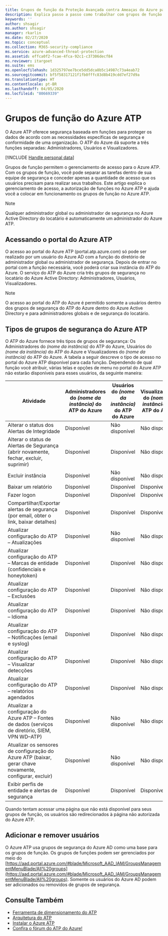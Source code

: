 ```yaml
---
title: Grupos de função da Proteção Avançada contra Ameaças do Azure para gerenciamento de acesso
description: Explica passo a passo como trabalhar com grupos de função do Azure ATP.
keywords: ''
author: shsagir
ms.author: shsagir
manager: rkarlin
ms.date: 02/27/2020
ms.topic: conceptual
ms.collection: M365-security-compliance
ms.service: azure-advanced-threat-protection
ms.assetid: effca0f2-fcae-4fca-92c1-c37306decf84
ms.reviewer: itargoet
ms.suite: ems
ms.openlocfilehash: 1d325797ee7bce5dd5dca8b5c14987c73a4eab72
ms.sourcegitcommit: bf5f58317121f1fb0fffc83d8b419cdd7ef27d9a
ms.translationtype: HT
ms.contentlocale: pt-BR
ms.lasthandoff: 04/05/2020
ms.locfileid: "80669339"
---
```

# <a name="azure-atp-role-groups"></a>Grupos de função do Azure ATP

O Azure ATP oferece segurança baseada em funções para proteger os dados de acordo com as necessidades específicas de segurança e conformidade de uma organização. O ATP do Azure dá suporte a três funções separadas: Administradores, Usuários e Visualizadores.

[!INCLUDE [Handle personal data](../includes/gdpr-intro-sentence.md)]

Grupos de função permitem o gerenciamento de acesso para o Azure ATP. Com os grupos de função, você pode separar as tarefas dentro de sua equipe de segurança e conceder apenas a quantidade de acesso que os usuários precisam para realizar seus trabalhos. Este artigo explica o gerenciamento de acesso, a autorização de funções no Azure ATP e ajuda você a colocar em funcionamento os grupos de função no Azure ATP.

> [!NOTE]
> Qualquer administrador global ou administrador de segurança no Azure Active Directory do locatário é automaticamente um administrador do Azure ATP.

## <a name="accessing-the-azure-atp-portal"></a>Acessando o portal do Azure ATP

O acesso ao portal do Azure ATP (portal.atp.azure.com) só pode ser realizado por um usuário do Azure AD com a função do diretório de administrador global ou administrador de segurança. Depois de entrar no portal com a função necessária, você poderá criar sua instância do ATP do Azure. O serviço do ATP do Azure cria três grupos de segurança no locatário do Azure Active Directory: Administradores, Usuários, Visualizadores.

> [!NOTE]
> O acesso ao portal do ATP do Azure é permitido somente a usuários dentro dos grupos de segurança do ATP do Azure dentro do Azure Active Directory e para administradores globais e de segurança do locatário.

## <a name="types-of-azure-atp-security-groups"></a>Tipos de grupos de segurança do Azure ATP

O ATP do Azure fornece três tipos de grupos de segurança: Os Administradores do *(nome da instância)* do ATP do Azure, Usuários do *(nome da instância)* do ATP do Azure e Visualizadores do *(nome da instância)* do ATP do Azure. A tabela a seguir descreve o tipo de acesso no portal do Azure ATP disponível para cada função. Dependendo de qual função você atribuir, várias telas e opções de menu no portal do Azure ATP não estarão disponíveis para esses usuários, da seguinte maneira:

|Atividade |Administradores do *(nome da instância)* do ATP do Azure|Usuários do *(nome da instância)* do ATP do Azure|Visualizadores do *(nome da instância)* do ATP do Azure|
|----|----|----|----|
|Alterar o status dos Alertas de Integridade|Disponível|Não disponível|Não disponível|
|Alterar o status de Alertas de Segurança (abrir novamente, fechar, excluir, suprimir)|Disponível|Disponível|Não disponível|
|Excluir instância|Disponível|Não disponível|Não disponível|
|Baixar um relatório|Disponível|Disponível|Disponível|
|Fazer logon|Disponível|Disponível|Disponível|
|Compartilhar/Exportar alertas de segurança (por email, obter o link, baixar detalhes)|Disponível|Disponível|Disponível|
|Atualizar configuração do ATP – Atualizações|Disponível|Não disponível|Não disponível|
|Atualizar configuração do ATP – Marcas de entidade (confidenciais e honeytoken)|Disponível|Disponível|Não disponível|
|Atualizar configuração do ATP – Exclusões|Disponível|Disponível|Não disponível|
|Atualizar configuração do ATP – Idioma|Disponível|Disponível|Não disponível|
|Atualizar configuração do ATP – Notificações (email e syslog)|Disponível|Disponível|Não disponível|
|Atualizar configuração do ATP – Visualizar detecções|Disponível|Disponível|Não disponível|
|Atualizar configuração do ATP – relatórios agendados|Disponível|Disponível|Não disponível|
|Atualizar a configuração do Azure ATP – Fontes de dados (serviços de diretório, SIEM, VPN WD–ATP)|Disponível|Não disponível|Não disponível|
|Atualizar os sensores de configuração do Azure ATP (baixar, gerar chave novamente, configurar, excluir)|Disponível|Não disponível|Não disponível|
|Exibir perfis de entidade e alertas de segurança|Disponível|Disponível|Disponível|

Quando tentam acessar uma página que não está disponível para seus grupos de função, os usuários são redirecionados à página não autorizada do Azure ATP.

## <a name="add-and-remove-users"></a>Adicionar e remover usuários

O Azure ATP usa grupos de segurança do Azure AD como uma base para os grupos de função. Os grupos de funções podem ser gerenciados por meio do [https://aad.portal.azure.com/#blade/Microsoft_AAD_IAM/GroupsManagementMenuBlade/All%20groups](https://aad.portal.azure.com/#blade/Microsoft_AAD_IAM/GroupsManagementMenuBlade/All%20groups). Somente os usuários do Azure AD podem ser adicionados ou removidos de grupos de segurança.

## <a name="see-also"></a>Consulte Também

- [Ferramenta de dimensionamento do ATP](https://aka.ms/aatpsizingtool)
- [Arquitetura do ATP](atp-architecture.md)
- [Instalar o Azure ATP](install-atp-step1.md)
- [Confira o fórum do ATP do Azure!](https://aka.ms/azureatpcommunity)
